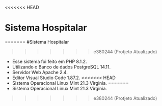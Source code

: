 <<<<<<< HEAD
# Sistema Hospitalar
=======
#Sistema Hospitalar
>>>>>>> e380244 (Protjeto Atualizado)

- Esse sistema foi feito em PHP 8.1.2.
- Utilizando o Banco de dados PostgreSQL 14.11.
- Servidor Web Apache 2.4.
- Editor Visual Studio Code 1.87.2.
<<<<<<< HEAD
- Sistema Operacional Linux Mint 21.3 Virginia. 
=======
- Sistema Operacional Linux Mint 21.3 Virginia.
>>>>>>> e380244 (Protjeto Atualizado)
